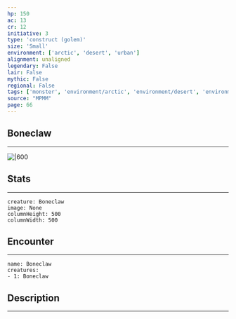 ```yaml
---
hp: 150
ac: 13
cr: 12
initiative: 3
type: 'construct (golem)'    
size: 'Small'
environment: ['arctic', 'desert', 'urban']
alignment: unaligned
legendary: False
lair: False
mythic: False
regional: False
tags: ['monster', 'environment/arctic', 'environment/desert', 'environment/urban']
source: "MPMM"
page: 66
---
```


## Boneclaw
---

![|600](D:/Program%20Files/5e.tools/img/bestiary/MPMM/Boneclaw.webp)

## Stats
---

```statblock
creature: Boneclaw
image: None
columnHeight: 500
columnWidth: 500
```

## Encounter
---

```encounter-table
name: Boneclaw
creatures:
- 1: Boneclaw
```

## Description
---




